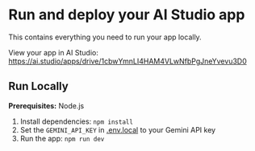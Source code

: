 # Run and deploy your AI Studio app

This contains everything you need to run your app locally.

View your app in AI Studio: https://ai.studio/apps/drive/1cbwYmnLI4HAM4VLwNfbPgJneYvevu3D0

## Run Locally

**Prerequisites:**  Node.js


1. Install dependencies:
   `npm install`
2. Set the `GEMINI_API_KEY` in [.env.local](.env.local) to your Gemini API key
3. Run the app:
   `npm run dev`
